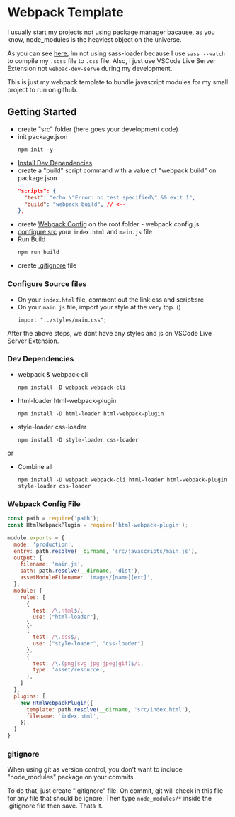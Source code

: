# Webpack Template

I usually start my projects not using package manager bacause, as you know, node_modules is the heaviest object on the universe. 

As you can see [here](#devdependencies), Im not using sass-loader because I use `sass --watch` to compile my `.scss` file to `.css` file. Also, I just use VSCode Live Server Extension not `webpac-dev-serve` during my development.

This is just my webpack template to bundle javascript modules for my small project to run on github.

## Getting Started

  - create "src" folder (here goes your development code)
  - init package.json
    ```
    npm init -y
    ```
  - [Install Dev Dependencies](#dev-dependencies)
  - create a "build" script command with a value of "webpack build" on package.json 
    ```json
    "scripts": {
      "test": "echo \"Error: no test specified\" && exit 1",
      "build": "webpack build", // <--
    },
    ```
  - create [Webpack Config](#webpack-config-file) on the root folder - webpack.config.js
  - [configure src](#configure-source-files) your `index.html` and `main.js` file
  - Run Build
    ```
    npm run build
    ```
  - create [.gitignore](#gitignore) file

### Configure Source files

  - On your `index.html` file, comment out the link:css and script:src
  - On your `main.js` file, import your style at the very top. ()
    ```
    import "../styles/main.css";
    ```

  After the above steps, we dont have any styles and js on VSCode Live Server Extension.

### Dev Dependencies

  - webpack & webpack-cli
    ```
    npm install -D webpack webpack-cli
    ```
  - html-loader html-webpack-plugin
    ```
    npm install -D html-loader html-webpack-plugin
    ```
  - style-loader css-loader
    ```
    npm install -D style-loader css-loader
    ```

  or

  - Combine all
    ```
    npm install -D webpack webpack-cli html-loader html-webpack-plugin style-loader css-loader
    ```

### Webpack Config File

  ```js
  const path = require('path');
  const HtmlWebpackPlugin = require('html-webpack-plugin');

  module.exports = {
    mode: 'production',
    entry: path.resolve(__dirname, 'src/javascripts/main.js'),
    output: {
      filename: 'main.js',
      path: path.resolve(__dirname, 'dist'),
      assetModuleFilename: 'images/[name][ext]',
    },
    module: {
      rules: [
        {
          test: /\.html$/,
          use: ["html-loader"],
        },
        {
          test: /\.css$/,
          use: ["style-loader", "css-loader"]
        },
        {
          test: /\.(png|svg|jpg|jpeg|gif)$/i,
          type: 'asset/resource', 
        },
      ]
    },
    plugins: [
      new HtmlWebpackPlugin({
        template: path.resolve(__dirname, 'src/index.html'),
        filename: 'index.html',
      }),
    ]
  }
  ```

### gitignore

When using git as version control, you don't want to include "node_modules" package on your commits.

To do that, just create ".gitignore" file. On commit, git will check in this file for any file that should be ignore. Then type `node_modules/*` inside the .gitignore file then save. Thats it.